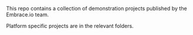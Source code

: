 This repo contains a collection of demonstration projects published by the Embrace.io team.

Platform specific projects are in the relevant folders.